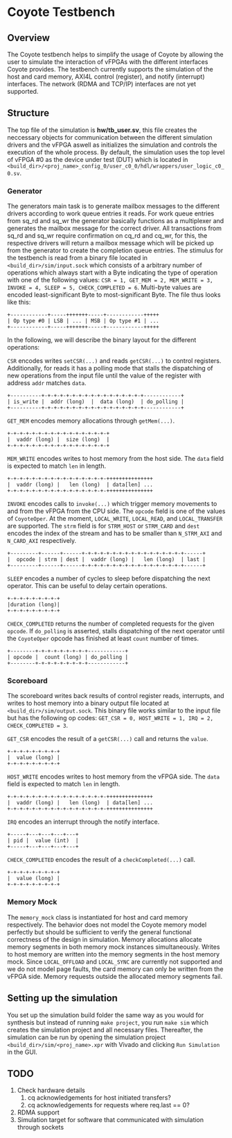 # Coyote Testbench

## Overview
The Coyote testbench helps to simplify the usage of Coyote by allowing the user to simulate the interaction of vFPGAs with the different interfaces Coyote provides.
The testbench currently supports the simulation of the host and card memory, AXI4L control (register), and notify (interrupt) interfaces.
The network (RDMA and TCP/IP) interfaces are not yet supported.

## Structure
The top file of the simulation is **hw/tb_user.sv**, this file creates the neccessary objects for communication between the different simulation drivers and the vFPGA aswell as initializes the simulation and controls the execution of the whole process.
By default, the simulation uses the top level of vFPGA #0 as the device under test (DUT) which is located in `<build_dir>/<proj_name>_config_0/user_c0_0/hdl/wrappers/user_logic_c0_0.sv`.

### Generator
The generators main task is to generate mailbox messages to the different drivers according to work queue entries it reads. 
For work queue entries from sq_rd and sq_wr the generator basically functions as a multiplexer and generates the mailbox message for the correct driver.
All transactions from sq_rd and sq_wr require confirmation on cq_rd and cq_wr, for this, the respective drivers will return a mailbox message which will be picked up from the generator to create the completion queue entries.
The stimulus for the testbench is read from a binary file located in `<build_dir>/sim/input.sock` which consists of a arbitrary number of operations which always start with a Byte indicating the type of operation with one of the following values: `CSR = 1, GET_MEM = 2, MEM_WRITE = 3, INVOKE = 4, SLEEP = 5, CHECK_COMPLETED = 6`.
Multi-byte values are encoded least-significant Byte to most-significant Byte.
The file thus looks like this:

```
+------------+-----+++++++-----+------------+++++
| Op type #0 | LSB | ... | MSB | Op type #1 | ...
+------------+-----+++++++-----+------------+++++
```

In the following, we will describe the binary layout for the different operations:

`CSR` encodes writes `setCSR(...)` and reads `getCSR(...)` to control registers.
Additionally, for reads it has a polling mode that stalls the dispatching of new operations from the input file until the value of the register with address `addr` matches `data`.

```
+----------+-+-+-+-+-+-+-+-+-+-+-+-+-+-+-+-+------------+
| is_write |  addr (long)  |  data (long)  | do_polling |
+----------+-+-+-+-+-+-+-+-+-+-+-+-+-+-+-+-+------------+
```

`GET_MEM` encodes memory allocations through `getMem(...)`.

```
+-+-+-+-+-+-+-+-+-+-+-+-+-+-+-+-+
|  vaddr (long) |  size (long)  |
+-+-+-+-+-+-+-+-+-+-+-+-+-+-+-+-+
```

`MEM_WRITE` encodes writes to host memory from the host side.
The `data` field is expected to match `len` in length.

```
+-+-+-+-+-+-+-+-+-+-+-+-+-+-+-+-+++++++++++++++
|  vaddr (long) |   len (long)  | data[len] ...
+-+-+-+-+-+-+-+-+-+-+-+-+-+-+-+-+++++++++++++++
```

`INVOKE` encodes calls to `invoke(...)` which trigger memory movements to and from the vFPGA from the CPU side.
The `opcode` field is one of the values of `CoyoteOper`.
At the moment, `LOCAL_WRITE`, `LOCAL_READ`, and `LOCAL_TRANSFER` are supported.
The `strm` field is for `STRM_HOST` or `STRM_CARD` and `dest` encodes the index of the stream and has to be smaller than `N_STRM_AXI` and `N_CARD_AXI` respectively.

```
+---------+------+------+-+-+-+-+-+-+-+-+-+-+-+-+-+-+-+-+------+
|  opcode | strm | dest |  vaddr (long) |   len (long)  | last |
+---------+------+------+-+-+-+-+-+-+-+-+-+-+-+-+-+-+-+-+------+
```

`SLEEP` encodes a number of cycles to sleep before dispatching the next operator.
This can be useful to delay certain operations.

```
+-+-+-+-+-+-+-+-+
|duration (long)|
+-+-+-+-+-+-+-+-+
```

`CHECK_COMPLETED` returns the number of completed requests for the given `opcode`.
If `do_polling` is asserted, stalls dispatching of the next operator until the `CoyoteOper` opcode has finished at least `count` number of times.

```
+--------+-+-+-+-+-+-+-+-+------------+
| opcode |  count (long) | do_polling |
+--------+-+-+-+-+-+-+-+-+------------+
```

### Scoreboard
The scoreboard writes back results of control register reads, interrupts, and writes to host memory into a binary output file located at `<build_dir>/sim/output.sock`.
This binary file works similar to the input file but has the following op codes: `GET_CSR = 0, HOST_WRITE = 1, IRQ = 2, CHECK_COMPLETED = 3`.

`GET_CSR` encodes the result of a `getCSR(...)` call and returns the `value`.

```
+-+-+-+-+-+-+-+-+
|  value (long) |
+-+-+-+-+-+-+-+-+
```

`HOST_WRITE` encodes writes to host memory from the vFPGA side.
The `data` field is expected to match `len` in length.

```
+-+-+-+-+-+-+-+-+-+-+-+-+-+-+-+-+++++++++++++++
|  vaddr (long) |   len (long)  | data[len] ...
+-+-+-+-+-+-+-+-+-+-+-+-+-+-+-+-+++++++++++++++
```

`IRQ` encodes an interrupt through the notify interface.

```
+-----+---+---+---+---+
| pid |  value (int)  |
+-----+---+---+---+---+
```

`CHECK_COMPLETED` encodes the result of a `checkCompleted(...)` call.

```
+-+-+-+-+-+-+-+-+
|  value (long) |
+-+-+-+-+-+-+-+-+
```

### Memory Mock
The `memory_mock` class is instantiated for host and card memory respectively.
The behavior does not model the Coyote memory model perfectly but should be sufficient to verify the general functional correctness of the design in simulation.
Memory allocations allocate memory segments in both memory mock instances simultaneously.
Writes to host memory are written into the memory segments in the host memory mock.
Since `LOCAL_OFFLOAD` and `LOCAL_SYNC` are currently not supported and we do not model page faults, the card memory can only be written from the vFPGA side.
Memory requests outside the allocated memory segments fail.

## Setting up the simulation
You set up the simulation build folder the same way as you would for synthesis but instead of running `make project`, you run `make sim` which creates the simulation project and all necessary files.
Thereafter, the simulation can be run by opening the simulation project `<build_dir>/sim/<proj_name>.xpr` with Vivado and clicking `Run Simulation` in the GUI.

## TODO
1. Check hardware details
   1. cq acknowledgements for host initiated transfers?
   2. cq acknowledgements for requests where req.last == 0?
2. RDMA support
3. Simulation target for software that communicated with simulation through sockets
